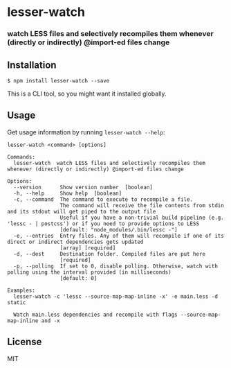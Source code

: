 # lesser-watch
### watch LESS files and selectively recompiles them whenever (directly or indirectly) @import-ed files change

## Installation
```
$ npm install lesser-watch --save
```
This is a CLI tool, so you might want it installed globally.

## Usage
Get usage information by running `lesser-watch --help`:
```
lesser-watch <command> [options]

Commands:
  lesser-watch  watch LESS files and selectively recompiles them whenever (directly or indirectly) @import-ed files change

Options:
  --version      Show version number  [boolean]
  -h, --help     Show help  [boolean]
  -c, --command  The command to execute to recompile a file.
                 The command will receive the file contents from stdin and its stdout will get piped to the output file
                 Useful if you have a non-trivial build pipeline (e.g. 'lessc - | postcss') or if you need to provide options to LESS
				 [default: "node_modules/.bin/lessc -"]
  -e, --entries  Entry files. Any of them will recompile if one of its direct or indirect dependencies gets updated
                 [array] [required]
  -d, --dest     Destination folder. Compiled files are put here
                 [required]
  -p, --polling  If set to 0, disable polling. Otherwise, watch with polling using the interval provided (in milliseconds)
                 [default: 0]

Examples:
  lesser-watch -c 'lessc --source-map-map-inline -x' -e main.less -d static

  Watch main.less dependencies and recompile with flags --source-map-map-inline and -x

```

## License
MIT
